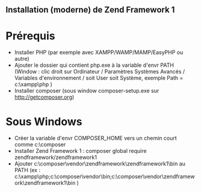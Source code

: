 ## Installation (moderne) de Zend Framework 1

# Prérequis

* Installer PHP (par exemple avec XAMPP/WAMP/MAMP/EasyPHP ou autre)
* Ajouter le dossier qui contient php.exe à la variable d'envr PATH (Window : clic droit sur Ordinateur / Paramètres Systèmes Avancés / Variables d'environnement / soit User soit Système, exemple Path = c:\xampp\php )
* Installer composer (sous window composer-setup.exe sur http://getcomposer.org)

# Sous Windows

* Créer la variable d'envr COMPOSER_HOME vers un chemin court comme c:\composer
* Installer Zend Framework 1 : composer global require zendframework/zendframework1
* Ajouter c:\composer\vendor\zendframework\zendframework1\bin au PATH (ex : c:\xampp\php;c:\composer\vendor\bin;c:\composer\vendor\zendframework\zendframework1\bin )
